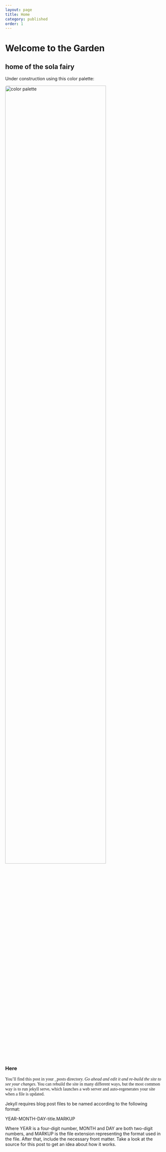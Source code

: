 ```yaml
---
layout: page
title: Home
category: published
order: 1
---
```


<h1>Welcome to the Garden</h1>
<h2>home of the sola fairy</h2>

Under construction using this color palette:

<img src="https://sola-fairy.garden/assets/img/garden-palette.png" alt="color palette" style="width: 80%;border-radius: 5px;">

<h3>Here</h3>

<span style="font-family: 'Cartograph Thin';">You’ll find this post in your _posts directory. <i>Go ahead and edit it and re-build the site to see your changes.</i> You can rebuild the site in many different ways, but the most common way is to run jekyll serve, which launches a web server and auto-regenerates your site when a file is updated.</span>

Jekyll requires blog post files to be named according to the following format:

YEAR-MONTH-DAY-title.MARKUP

Where YEAR is a four-digit number, MONTH and DAY are both two-digit numbers, and MARKUP is the file extension representing the format used in the file. After that, include the necessary front matter. Take a look at the source for this post to get an idea about how it works.